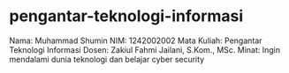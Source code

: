 # pengantar-teknologi-informasi
Nama: Muhammad Shumin
NIM: 1242002002
Mata Kuliah: Pengantar Teknologi Informasi
Dosen: Zakiul Fahmi Jailani, S.Kom., MSc.
Minat: Ingin mendalami dunia teknologi dan belajar cyber security
